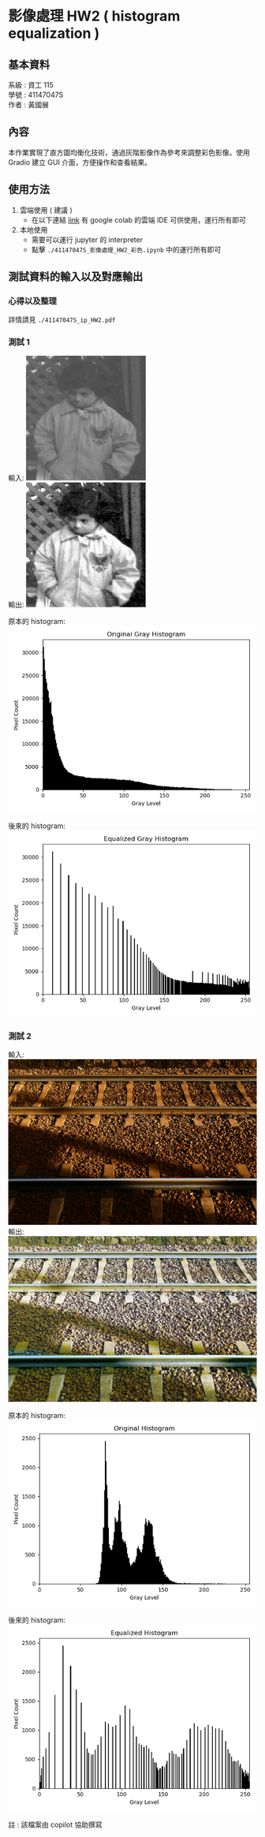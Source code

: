 # 影像處理 HW2 ( histogram equalization )

## 基本資料
系級 : 資工 115  
學號 : 41147047S  
作者 : 黃國展  

## 內容
本作業實現了直方圖均衡化技術，通過灰階影像作為參考來調整彩色影像。使用 Gradio 建立 GUI 介面，方便操作和查看結果。

## 使用方法 
1. 雲端使用 ( 建議 )
    - 在以下連結 [link](https://colab.research.google.com/drive/16veZEfA05Bxbfz_D2al3cC_hPK3BP8-T#scrollTo=FCdjMOeYQ_RS) 有 google colab 的雲端 IDE 可供使用，運行所有即可
2. 本地使用 
    - 需要可以運行 jupyter 的 interpreter 
    - 點擊 `./41147047S_影像處理_HW2_彩色.ipynb` 中的運行所有即可


## 測試資料的輸入以及對應輸出

### 心得以及整理
詳情請見 `./41147047S_ip_HW2.pdf`

### 測試 1
輸入: ![image](./image/test.png)  
輸出: ![image](./image/result1.webp) 

原本的 histogram:  
![Original Gray Histogram](./image/original_gray_hist.png)  

後來的 histogram:  
![Equalized Gray Histogram](./image/equalized_gray_hist.png)  

### 測試 2
輸入: ![image](./image/test2.jpg)
輸出: ![image](./image/result2.webp) 

原本的 histogram:  
![Original Histogram](./image/original_hist1.png)  

後來的 histogram:  
![Equalized Histogram](./image/equalized_hist1.png)  


註 : 該檔案由 copilot 協助撰寫